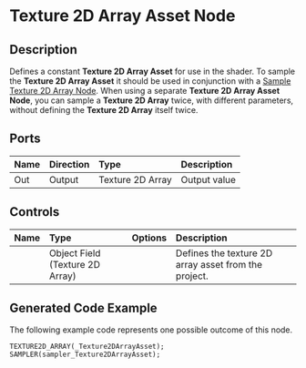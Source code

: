 # Texture 2D Array Asset Node

## Description

Defines a constant **Texture 2D Array Asset** for use in the shader. To sample the **Texture 2D Array Asset** it should be used in conjunction with a [Sample Texture 2D Array Node](Sample-Texture-2D-Array-Node.md). When using a separate **Texture 2D Array Asset Node**, you can sample a **Texture 2D Array** twice, with different parameters, without defining the **Texture 2D Array** itself twice.

## Ports

| Name        | Direction           | Type  | Description |
|:------------ |:-------------|:-----|:---|
| Out | Output      |    Texture 2D Array | Output value |

## Controls

| Name        | Type           | Options  | Description |
|:------------ |:-------------|:-----|:---|
|      | Object Field (Texture 2D Array) |  | Defines the texture 2D array asset from the project. |

## Generated Code Example

The following example code represents one possible outcome of this node.

```
TEXTURE2D_ARRAY(_Texture2DArrayAsset); 
SAMPLER(sampler_Texture2DArrayAsset);
```